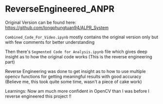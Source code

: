 # ReverseEngineered_ANPR

Original Version can be found here: https://github.com/longphungtuan94/ALPR_System

`Combined_Code_For_Video.ipynb` mostly contains the original version only but with few comments for better understanding

Then there's `Segmented Code for Analysis.ipynb` file which gives deep insight as to how the original code works (This is the reverse engineering part)

Reverse Engineering was done to get insight as to how to use multiple opencv functions for getting meaningful results with good accuracy
(Believe me, this took quite some time, wasn't a piece of cake work)

Learnings: Now am much more confident in OpenCV than I was before I reverse engineered this project !!
